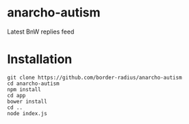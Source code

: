 anarcho-autism
==============

Latest BnW replies feed

Installation
============

```
git clone https://github.com/border-radius/anarcho-autism
cd anarcho-autism
npm install
cd app
bower install
cd ..
node index.js
```

